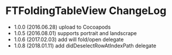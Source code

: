 # FTFoldingTableView ChangeLog

* 1.0.0 (2016.06.28) upload to Cocoapods
* 1.0.5 (2016.08.01) supports portrait and landscrape
* 1.0.6 (2017.02.03) add will fold/open delegate
* 1.0.8 (2018.01.11) add didDeselectRowAtIndexPath delegate



